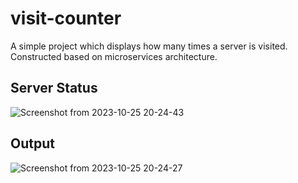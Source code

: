 # visit-counter
A simple project which displays how many times a server is visited. 
Constructed based on microservices architecture.

## Server Status
![Screenshot from 2023-10-25 20-24-43](https://github.com/rohantotherescue/visit-counter/assets/89655099/a8f3d6d0-d402-4171-a290-f3020ca41d5a)

## Output
![Screenshot from 2023-10-25 20-24-27](https://github.com/rohantotherescue/visit-counter/assets/89655099/f652829e-a003-4f0d-bf3d-2d3cafaa1d5e)
